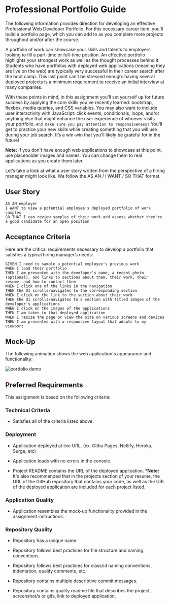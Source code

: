 # Professional Portfolio Guide

The following information provides direction for developing an effective Professional Web Developer Portfolio. For this necessary career item, you'll build a portfolio page, which you can add to as you complete more projects throughout and/or after the course.

A portfolio of work can showcase your skills and talents to employers looking to fill a part-time or full-time position. An effective portfolio highlights your strongest work as well as the thought processes behind it. Students who have portfolios with deployed web applications (meaning they are live on the web) are typically very successful in their career search after the boot camp. This last point can’t be stressed enough: having several deployed projects is a minimum requirement to receive an initial interview at many companies.

With these points in mind, in this assignment you’ll set yourself up for future success by applying the core skills you've recently learned: bootstrap, flexbox, media queries, and CSS variables. You may also want to include user interactivity with JavaScript: click events, conditionals, loops, and/or anything else that might enhance the user experience of whoever visits your portfolio. `And make sure you pay attention to responsiveness!` You'll get to practice your new skills while creating something that you will use during your job search. It’s a win-win that you'll likely be grateful for in the future!

**Note:** If you don't have enough web applications to showcase at this point, use placeholder images and names. You can change them to real applications as you create them later.

Let’s take a look at what a user story written from the perspective of a hiring manager might look like. We follow the AS AN / I WANT / SO THAT format.

## User Story

```
AS AN employer
I WANT to view a potential employee's deployed portfolio of work samples
SO THAT I can review samples of their work and assess whether they're a good candidate for an open position
```

## Acceptance Criteria

Here are the critical requirements necessary to develop a portfolio that satisfies a typical hiring manager’s needs:

```
GIVEN I need to sample a potential employee's previous work
WHEN I load their portfolio
THEN I am presented with the developer's name, a recent photo (optional), and links to sections about them, their work, their resume, and how to contact them
WHEN I click one of the links in the navigation
THEN the UI scrolls/navigates to the corresponding section
WHEN I click on the link to the section about their work
THEN the UI scrolls/navigates to a section with titled images of the developer's applications
WHEN I click on the images of the applications
THEN I am taken to that deployed application
WHEN I resize the page or view the site on various screens and devices
THEN I am presented with a responsive layout that adapts to my viewport
```

## Mock-Up

The following animation shows the web application's appearance and functionality:

![portfolio demo](./assets/example-demo.gif)

## Preferred Requirements

This assignment is based on the following criteria:

### Technical Criteria

* Satisfies all of the criteria listed above.

### Deployment

* Application deployed at live URL. (ex. Githu Pages, Netlify, Heroku, Surge, etc)

* Application loads with no errors in the console.

* Project README contains the URL of the deployed application.
***Note:** It's also recommended that in the projects section of your resume, the URL of the GitHub repository that contains your code, as well as the URL of the deployed application are included for each project listed.

### Application Quality

* Application resembles the mock-up functionality provided in the assignment instructions.

### Repository Quality

* Repository has a unique name.

* Repository follows best practices for file structure and naming conventions.

* Repository follows best practices for class/id naming conventions, indentation, quality comments, etc.

* Repository contains multiple descriptive commit messages.

* Repository contains quality readme file that describes the project, screenshot/s or gifs, link to deployed application.
